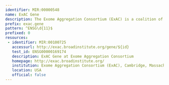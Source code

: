 ```yaml
---
identifier: MIR:00000548
name: ExAC Gene
description: The Exome Aggregation Consortium (ExAC) is a coalition of investigators seeking to aggregate and harmonize exome sequencing data from a variety of large-scale sequencing projects, and to make summary data available for the wider scientific community. The data pertains to unrelated individuals sequenced as part of various disease-specific and population genetic studies and serves as a reference set of allele frequencies for severe disease studies. This collection references gene information.
prefix: exac.gene
pattern: ^ENSG\d{11}$
prefixed: 0
resources:
 - identifier: MIR:00100725
   accessurl: http://exac.broadinstitute.org/gene/${id}
   test_id: ENSG00000169174
   description: ExAC Gene at Exome Aggregation Consortium
   homepage: http://exac.broadinstitute.org/
   institution: Exome Aggregation Consortium (ExAC), Cambridge, Massachusetts
   location: USA
   official: false
---
```

